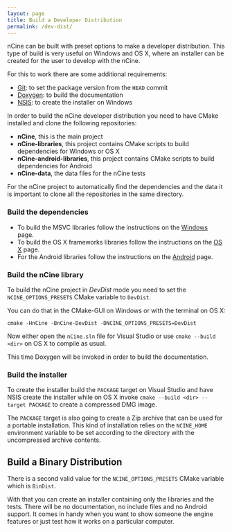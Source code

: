 ```yaml
---
layout: page
title: Build a Developer Distribution
permalink: /dev-dist/
---
```


nCine can be built with preset options to make a developer distribution. This type of build is very useful on Windows and OS X, where an installer can be created for the user to develop with the nCine.

For this to work there are some additional requirements:

- [Git](https://git-scm.com/): to set the package version from the `HEAD` commit
- [Doxygen](http://www.doxygen.org/): to build the documentation
- [NSIS](http://nsis.sourceforge.net/): to create the installer on Windows

In order to build the nCine developer distribution you need to have CMake installed and clone the following repositories:

- **nCine**, this is the main project
- **nCine-libraries**, this project contains CMake scripts to build dependencies for Windows or OS X
- **nCine-android-libraries**, this project contains CMake scripts to build dependencies for Android
- **nCine-data**, the data files for the nCine tests

For the nCine project to automatically find the dependencies and the data it is important to clone all the repositories in the same directory.

### Build the dependencies
- To build the MSVC libraries follow the instructions on the [Windows](/build-windows) page.
- To build the OS X frameworks libraries follow the instructions on the [OS X](/build-osx) page.
- For the Android libraries follow the instructions on the [Android](/build-android) page.

### Build the nCine library
To build the nCine project in *DevDist* mode you need to set the `NCINE_OPTIONS_PRESETS` CMake variable to `DevDist`.

You can do that in the CMake-GUI on Windows or with the terminal on OS X:

    cmake -HnCine -BnCine-DevDist -DNCINE_OPTIONS_PRESETS=DevDist

Now either open the `nCine.sln` file for Visual Studio or use `cmake --build <dir>` on OS X to compile as usual.

This time Doxygen will be invoked in order to build the documentation.

### Build the installer
To create the installer build the `PACKAGE` target on Visual Studio and have NSIS create the installer while on OS X invoke `cmake --build <dir> --target PACKAGE` to create a compressed DMG image.

The `PACKAGE` target is also going to create a Zip archive that can be used for a portable installation. This kind of installation relies on the `NCINE_HOME` environment variable to be set according to the directory with the uncompressed archive contents.

## Build a Binary Distribution
There is a second valid value for the `NCINE_OPTIONS_PRESETS` CMake variable which is `BinDist`.

With that you can create an installer containing only the libraries and the tests. There will be no documentation, no include files and no Android support. It comes in handy when you want to show someone the engine features or just test how it works on a particular computer.

